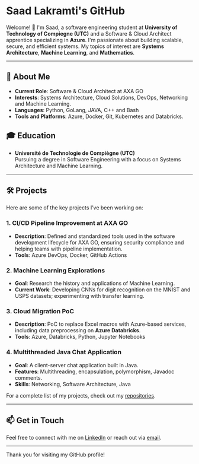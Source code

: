 # Saad Lakramti's GitHub

Welcome! 👋 I'm Saad, a software engineering student at **University of Technology of Compiegne (UTC)** and a Software & Cloud Architect apprentice specializing in **Azure**. I'm passionate about building scalable, secure, and efficient systems. My topics of interest are **Systems Architecture**, **Machine Learning**, and **Mathematics**.

---

## 🚀 About Me

- **Current Role**: Software & Cloud Architect at AXA GO
- **Interests**: Systems Architecture, Cloud Solutions, DevOps, Networking and Machine Learning.
- **Languages**: Python, GoLang, JAVA, C++ and Bash
- **Tools and Platforms**: Azure, Docker, Git, Kubernetes and Databricks.

## 🎓 Education

- **Université de Technologie de Compiègne (UTC)**  
  Pursuing a degree in Software Engineering with a focus on Systems Architecture and Machine Learning.

---

## 🛠️ Projects

Here are some of the key projects I’ve been working on:

### 1. **CI/CD Pipeline Improvement at AXA GO**
   - **Description**: Defined and standardized tools used in the software development lifecycle for AXA GO, ensuring security compliance and helping teams with pipeline implementation.
   - **Tools**: Azure DevOps, Docker, GitHub Actions

### 2. **Machine Learning Explorations**
   - **Goal**: Research the history and applications of Machine Learning.
   - **Current Work**: Developing CNNs for digit recognition on the MNIST and USPS datasets; experimenting with transfer learning.

### 3. **Cloud Migration PoC**
   - **Description**: PoC to replace Excel macros with Azure-based services, including data preprocessing on **Azure Databricks**.
   - **Tools**: Azure, Databricks, Python, Jupyter Notebooks

### 4. **Multithreaded Java Chat Application**
   - **Goal**: A client-server chat application built in Java.
   - **Features**: Multithreading, encapsulation, polymorphism, Javadoc comments.
   - **Skills**: Networking, Software Architecture, Java

For a complete list of my projects, check out my [repositories](https://github.com/your-username?tab=repositories).

---

## 📫 Get in Touch

Feel free to connect with me on [LinkedIn](https://www.linkedin.com/in/saadlakramti) or reach out via [email](mailto:saad.lakramti@gmail.com).

---

Thank you for visiting my GitHub profile!
